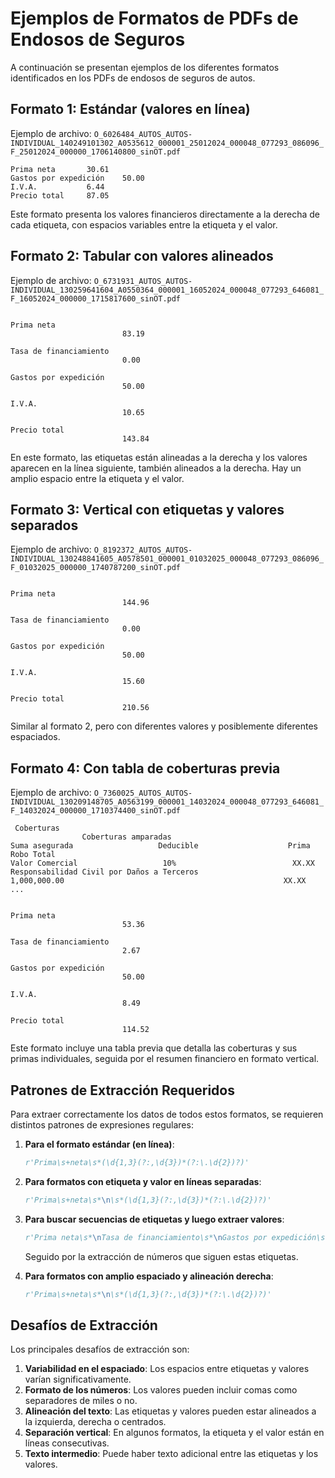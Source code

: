 # Ejemplos de Formatos de PDFs de Endosos de Seguros

A continuación se presentan ejemplos de los diferentes formatos identificados en los PDFs de endosos de seguros de autos.

## Formato 1: Estándar (valores en línea)

Ejemplo de archivo: `O_6026484_AUTOS_AUTOS-INDIVIDUAL_140249101302_A0535612_000001_25012024_000048_077293_086096_F_25012024_000000_1706140800_sinOT.pdf`

```
Prima neta       30.61
Gastos por expedición    50.00
I.V.A.           6.44
Precio total     87.05
```

Este formato presenta los valores financieros directamente a la derecha de cada etiqueta, con espacios variables entre la etiqueta y el valor.

## Formato 2: Tabular con valores alineados

Ejemplo de archivo: `O_6731931_AUTOS_AUTOS-INDIVIDUAL_130259641604_A0550364_000001_16052024_000048_077293_646081_F_16052024_000000_1715817600_sinOT.pdf`

```
                                                                                           Prima neta
                         83.19
                                                                                           Tasa de financiamiento
                         0.00
                                                                                           Gastos por expedición
                         50.00
                                                                                           I.V.A.
                         10.65
                                                                                           Precio total
                         143.84
```

En este formato, las etiquetas están alineadas a la derecha y los valores aparecen en la línea siguiente, también alineados a la derecha. Hay un amplio espacio entre la etiqueta y el valor.

## Formato 3: Vertical con etiquetas y valores separados

Ejemplo de archivo: `O_8192372_AUTOS_AUTOS-INDIVIDUAL_130248841605_A0578501_000001_01032025_000048_077293_086096_F_01032025_000000_1740787200_sinOT.pdf`

```
                                                                                           Prima neta
                         144.96
                                                                                           Tasa de financiamiento
                         0.00
                                                                                           Gastos por expedición
                         50.00
                                                                                           I.V.A.
                         15.60
                                                                                           Precio total
                         210.56
```

Similar al formato 2, pero con diferentes valores y posiblemente diferentes espaciados.

## Formato 4: Con tabla de coberturas previa

Ejemplo de archivo: `O_7360025_AUTOS_AUTOS-INDIVIDUAL_130209148705_A0563199_000001_14032024_000048_077293_646081_F_14032024_000000_1710374400_sinOT.pdf`

```
 Coberturas
                Coberturas amparadas                               Suma asegurada                   Deducible                    Prima
Robo Total                                                          Valor Comercial                   10%                          XX.XX
Responsabilidad Civil por Daños a Terceros                           1,000,000.00                                                 XX.XX
...

                                                                                           Prima neta
                         53.36
                                                                                           Tasa de financiamiento
                         2.67
                                                                                           Gastos por expedición
                         50.00
                                                                                           I.V.A.
                         8.49
                                                                                           Precio total
                         114.52
```

Este formato incluye una tabla previa que detalla las coberturas y sus primas individuales, seguida por el resumen financiero en formato vertical.

## Patrones de Extracción Requeridos

Para extraer correctamente los datos de todos estos formatos, se requieren distintos patrones de expresiones regulares:

1. **Para el formato estándar (en línea)**:
   ```python
   r'Prima\s+neta\s*(\d{1,3}(?:,\d{3})*(?:\.\d{2})?)'
   ```

2. **Para formatos con etiqueta y valor en líneas separadas**:
   ```python
   r'Prima\s+neta\s*\n\s*(\d{1,3}(?:,\d{3})*(?:\.\d{2})?)'
   ```

3. **Para buscar secuencias de etiquetas y luego extraer valores**:
   ```python
   r'Prima neta\s*\nTasa de financiamiento\s*\nGastos por expedición\s*\nI\.V\.A\.\s*\nPrecio total\s*\n'
   ```
   Seguido por la extracción de números que siguen estas etiquetas.

4. **Para formatos con amplio espaciado y alineación derecha**:
   ```python
   r'Prima\s+neta\s*\n\s*(\d{1,3}(?:,\d{3})*(?:\.\d{2})?)'
   ```

## Desafíos de Extracción

Los principales desafíos de extracción son:

1. **Variabilidad en el espaciado**: Los espacios entre etiquetas y valores varían significativamente.
2. **Formato de los números**: Los valores pueden incluir comas como separadores de miles o no.
3. **Alineación del texto**: Las etiquetas y valores pueden estar alineados a la izquierda, derecha o centrados.
4. **Separación vertical**: En algunos formatos, la etiqueta y el valor están en líneas consecutivas.
5. **Texto intermedio**: Puede haber texto adicional entre las etiquetas y los valores. 